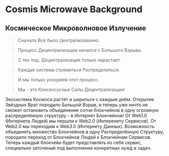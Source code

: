 # Cosmis Microwave Background

## Космическое Микроволновое Излучение

> Сначала Всё было Централизованно.

> Процесс Децентрализации начался с Большого Взрыва.

> С тех пор, Децентрализация только нарастает.

> Каждая система стремиться Распределиться.

> И мы только ускоряем этот процесс.

> Мы - это Консенсусные Силы Децентрализации!

Экосистема Космоса растёт и шириться с каждым днём.
Открытие Звёздных Врат породило Большой Взрыв, и теперь уже ничто не сможет остановить объединение сотни блокчейнов в одну огромную распределённую структуру - в Интернет Блокчейнов!
От Web1.0 (Интернета Людей) мы першли к Web2.0 (Интеренету Сервисов).
От Web2.0 мы переходим к Web3.0 (Интернету Данных).
Возможность объединять множество Блокчейнов в одну Распределённую Структуру, породило переход от Блокчейнов Людей к Блокчейнам Сервисов.
Теперь каждый блокчейн будет представлять из себя сервис, специально заточеный под выполнение конкретных нужд и задач.
